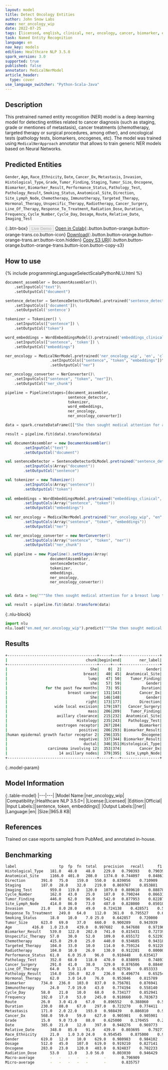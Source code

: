 ```yaml
---
layout: model
title: Detect Oncology Entities
author: John Snow Labs
name: ner_oncology_wip
date: 2022-07-25
tags: [licensed, english, clinical, ner, oncology, cancer, biomarker, en]
task: Named Entity Recognition
language: en
nav_key: models
edition: Healthcare NLP 3.5.0
spark_version: 3.0
supported: true
published: false
annotator: MedicalNerModel
article_header:
  type: cover
use_language_switcher: "Python-Scala-Java"
---
```


## Description

This pretrained named entity recognition (NER) model is a deep learning model for detecting entities related to cancer diagnosis (such as staging, grade or mentiones of metastasis), cancer treatments (chemotherapy, targeted therapy or surgical procedures, among other), and oncological tests (pathology tests, biomarkers, oncogenes, etc). The model was trained using `MedicalNerApproach` annotator that allows to train generic NER models based on Neural Networks.

## Predicted Entities

`Gender`, `Age`, `Race_Ethnicity`, `Date`, `Cancer_Dx`, `Metastasis`, `Invasion`, `Histological_Type`, `Grade`, `Tumor_Finding`, `Staging`, `Tumor_Size`, `Oncogene`, `Biomarker`, `Biomarker_Result`, `Performance_Status`, `Pathology_Test`, `Pathology_Result`, `Smoking_Status`, `Anatomical_Site`, `Direction`, `Site_Lymph_Node`, `Chemotherapy`, `Immunotherapy`, `Targeted_Therapy`, `Hormonal_Therapy`, `Unspecific_Therapy`, `Radiotherapy`, `Cancer_Surgery`, `Line_Of_Therapy`, `Response_To_Treatment`, `Radiation_Dose`, `Duration`, `Frequency`, `Cycle_Number`, `Cycle_Day`, `Dosage`, `Route`, `Relative_Date`, `Imaging_Test`

{:.btn-box}
<button class="button button-orange" disabled>Live Demo</button>
[Open in Colab](https://colab.research.google.com/github/JohnSnowLabs/spark-nlp-workshop/blob/master/tutorials/Certification_Trainings/Healthcare/1.Clinical_Named_Entity_Recognition_Model.ipynb){:.button.button-orange.button-orange-trans.co.button-icon}
[Download](https://s3.amazonaws.com/auxdata.johnsnowlabs.com/clinical/models/ner_oncology_wip_en_3.5.0_3.0_1658771306053.zip){:.button.button-orange.button-orange-trans.arr.button-icon.hidden}
[Copy S3 URI](s3://auxdata.johnsnowlabs.com/clinical/models/ner_oncology_wip_en_3.5.0_3.0_1658771306053.zip){:.button.button-orange.button-orange-trans.button-icon.button-copy-s3}

## How to use



<div class="tabs-box" markdown="1">
{% include programmingLanguageSelectScalaPythonNLU.html %}

```python
document_assembler = DocumentAssembler()\
    .setInputCol("text")\
    .setOutputCol("document")

sentence_detector = SentenceDetectorDLModel.pretrained("sentence_detector_dl_healthcare","en","clinical/models")\
    .setInputCols(['document'])\
    .setOutputCol('sentence')

tokenizer = Tokenizer() \
    .setInputCols(["sentence"]) \
    .setOutputCol("token")

word_embeddings = WordEmbeddingsModel().pretrained('embeddings_clinical', 'en', 'clinical/models')\
    .setInputCols(["sentence", 'token']) \
    .setOutputCol("embeddings")

ner_oncology = MedicalNerModel.pretrained('ner_oncology_wip', 'en', 'clinical/models')\
                    .setInputCols(["sentence", "token", "embeddings"])\
                    .setOutputCol("ner")

ner_oncology_converter = NerConverter()\
    .setInputCols(["sentence", "token", "ner"])\
    .setOutputCol("ner_chunk")

pipeline = Pipeline(stages=[document_assembler,
                            sentence_detector,
                            tokenizer,
                            word_embeddings,
                            ner_oncology,
                            ner_oncology_converter])

data = spark.createDataFrame([["She then sought medical attention for a breast lump that she had noticed for the past few months. This was clinically diagnosed as breast cancer. She subsequently underwent right wide local excision of the mass and axillary clearance. Histology revealed 28mm grade 3 oestrogen receptor positive, human epidermal growth factor receptor 2 negative ductal carcinoma involving 12 of 14 axillary nodes. An oncology referral was made."]]).toDF("text")

result = pipeline.fit(data).transform(data)
```
```scala
val documentAssembler = new DocumentAssembler()
		.setInputCol("text")
		.setOutputCol("document")

val sentenceDetector = SentenceDetectorDLModel.pretrained("sentence_detector_dl_healthcare", "en", "clinical/models")
		.setInputCols(Array("document"))
		.setOutputCol("sentence")

val tokenizer = new Tokenizer()
		.setInputCols(Array("sentence"))
		.setOutputCol("token")
	
val embeddings = WordEmbeddingsModel.pretrained("embeddings_clinical", "en", "clinical/models")
		.setInputCols(Array("sentence", "token"))
	    .setOutputCol("embeddings")
  
val ner_oncology = MedicalNerModel.pretrained("ner_oncology_wip", "en", "clinical/models")
		.setInputCols(Array("sentence", "token", "embeddings"))
		.setOutputCol("ner")

val ner_oncology_converter = new NerConverter()
		.setInputCols(Array("sentence", "token", "ner"))
		.setOutputCol("ner_chunk")
 
val pipeline = new Pipeline().setStages(Array(
					documentAssembler, 
					sentenceDetector, 
					tokenizer, 
					embeddings, 
					ner_oncology, 
					ner_oncology_converter))


val data = Seq("""She then sought medical attention for a breast lump that she had noticed for the past few months. This was clinically diagnosed as breast cancer. She subsequently underwent right wide local excision of the mass and axillary clearance. Histology revealed 28mm grade 3 oestrogen receptor positive, human epidermal growth factor receptor 2 negative ductal carcinoma involving 12 of 14 axillary nodes. An oncology referral was made.""").toDS.toDF("text")

val result = pipeline.fit(data).transform(data)
```

{:.nlu-block}
```python
import nlu
nlu.load("en.med_ner.oncology_wip").predict("""She then sought medical attention for a breast lump that she had noticed for the past few months. This was clinically diagnosed as breast cancer. She subsequently underwent right wide local excision of the mass and axillary clearance. Histology revealed 28mm grade 3 oestrogen receptor positive, human epidermal growth factor receptor 2 negative ductal carcinoma involving 12 of 14 axillary nodes. An oncology referral was made.""")
```
</div>

## Results

```bash
+----------------------------------------+-----+---+-----------------+
|                                   chunk|begin|end|        ner_label|
+----------------------------------------+-----+---+-----------------+
|                                     She|    0|  2|           Gender|
|                                  breast|   40| 45|  Anatomical_Site|
|                                    lump|   47| 50|    Tumor_Finding|
|                                     she|   57| 59|           Gender|
|                 for the past few months|   73| 95|         Duration|
|                           breast cancer|  131|143|        Cancer_Dx|
|                                     She|  146|148|           Gender|
|                                   right|  173|177|        Direction|
|                     wide local excision|  179|197|   Cancer_Surgery|
|                                    mass|  206|209|    Tumor_Finding|
|                      axillary clearance|  215|232|  Anatomical_Site|
|                               Histology|  235|243|   Pathology_Test|
|                      oestrogen receptor|  267|284|        Biomarker|
|                                positive|  286|293| Biomarker_Result|
|human epidermal growth factor receptor 2|  296|335|         Oncogene|
|                                negative|  337|344| Biomarker_Result|
|                                  ductal|  346|351|Histological_Type|
|                  carcinoma involving 12|  353|374|        Cancer_Dx|
|                       14 axillary nodes|  379|395|  Site_Lymph_Node|
+----------------------------------------+-----+---+-----------------+
```

{:.model-param}
## Model Information

{:.table-model}
|---|---|
|Model Name:|ner_oncology_wip|
|Compatibility:|Healthcare NLP 3.5.0+|
|License:|Licensed|
|Edition:|Official|
|Input Labels:|[sentence, token, embeddings]|
|Output Labels:|[ner]|
|Language:|en|
|Size:|965.8 KB|

## References

Trained on case reports sampled from PubMed, and annotated in-house.

## Benchmarking

```bash
label                   tp	fp	fn	total	precision	recall		f1
Histological_Type	181.0	48.0	48.0	229.0	0.790393	0.790393	0.790393
Anatomical_Site		1166.0	401.0	208.0	1374.0	0.744097	0.848617	0.792928
Direction		391.0	75.0	159.0	550.0	0.839056	0.710909	0.769685
Staging			187.0	28.0	32.0	219.0	0.869767	0.853881	0.861751
Imaging_Test		959.0	119.0	120.0	1079.0	0.889610	0.888786	0.889198
Cycle_Number		162.0	43.0	25.0	187.0	0.790244	0.866310	0.826531
Tumor_Finding		446.0	62.0	96.0	542.0	0.877953	0.822878	0.849524
Site_Lymph_Node		414.0	86.0	73.0	487.0	0.828000	0.850103	0.838906
Invasion		21.0	8.0	28.0	49.0	0.724138	0.428571	0.538462
Response_To_Treatment	249.0	64.0	112.0	361.0	0.795527	0.689751	0.738872
Smoking_Status		18.0	10.0	7.0	25.0	0.642857	0.720000	0.679245
Tumor_Size		623.0	69.0	37.0	660.0	0.900289	0.943939	0.921598
Age			416.0	1.0	23.0	439.0	0.997602	0.947608	0.971963
Biomarker_Result	539.0	122.0	202.0	741.0	0.815431	0.727395	0.768902
Unspecific_Therapy	57.0	30.0	52.0	109.0	0.655172	0.522936	0.581633
Chemotherapy		415.0	29.0	25.0	440.0	0.934685	0.943182	0.938914
Targeted_Therapy	104.0	33.0	10.0	114.0	0.759124	0.912281	0.828685
Radiotherapy		104.0	10.0	26.0	130.0	0.912281	0.800000	0.852459
Performance_Status	61.0	6.0	35.0	96.0	0.910448	0.635417	0.748466
Pathology_Test		352.0	68.0	118.0	470.0	0.838095	0.748936	0.791011
Cancer_Surgery		291.0	41.0	38.0	329.0	0.876506	0.884498	0.880484
Line_Of_Therapy		64.0	5.0	11.0	75.0	0.927536	0.853333	0.888889
Pathology_Result	154.0	156.0	82.0	236.0	0.496774	0.652542	0.564103
Hormonal_Therapy	62.0	3.0	14.0	76.0	0.953846	0.815789	0.879433
Biomarker		734.0	236.0	103.0	837.0	0.756701	0.876941	0.812396
Immunotherapy		24.0	7.0	19.0	43.0	0.774194	0.558140	0.648649
Cycle_Day		58.0	21.0	10.0	68.0	0.734177	0.852941	0.789116
Frequency		192.0	17.0	53.0	245.0	0.918660	0.783673	0.845815
Route			26.0	3.0	41.0	67.0	0.896552	0.388060	0.541667
Duration		230.0	88.0	67.0	297.0	0.723270	0.774411	0.747967
Metastasis		171.0	2.0	22.0	193.0	0.988439	0.886010	0.934426
Cancer_Dx		568.0	59.0	59.0	627.0	0.905901	0.905901	0.905901
Grade			15.0	9.0	73.0	88.0	0.625000	0.170455	0.267857
Date			385.0	21.0	12.0	397.0	0.948276	0.969773	0.958904
Relative_Date		348.0	85.0	91.0	439.0	0.803695	0.792711	0.798165
Race_Ethnicity		21.0	1.0	3.0	24.0	0.954545	0.875000	0.913043
Gender			619.0	12.0	10.0	629.0	0.980983	0.984102	0.982540
Dosage			512.0	45.0	107.0	619.0	0.919210	0.827141	0.870748
Oncogene		283.0	23.0	120.0	403.0	0.924837	0.702233	0.798307
Radiation_Dose		53.0	13.0	3.0	56.0	0.803030	0.946429	0.868852
Macro-average 		-	-	-	-	-		-		0.796909
Micro-average 		-	-	-	-	-		-		0.835757
```

